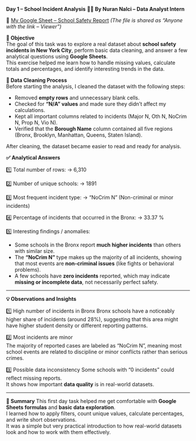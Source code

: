 **Day 1 – School Incident Analysis**
**👩‍💻 By Nuran Nalci – Data Analyst Intern**

🔗 [My Google Sheet – School Safety Report]([https://docs.google.com/spreadsheets/d/1aaSNyEsa26hPVm-0xkIGqxqEBAaO7V65rtyIFnd7ONE/edit?usp=sharing])
*(The file is shared as “Anyone with the link – Viewer”)*  

**🎯 Objective**  
The goal of this task was to explore a real dataset about **school safety incidents in New York City**, perform basic data cleaning, and answer a few analytical questions using **Google Sheets**.  
This exercise helped me learn how to handle missing values, calculate totals and percentages, and identify interesting trends in the data.  

**🧹 Data Cleaning Process**  
Before starting the analysis, I cleaned the dataset with the following steps:  
- Removed **empty rows** and unnecessary blank cells.  
- Checked for **“N/A” values** and made sure they didn’t affect my calculations.  
- Kept all important columns related to incidents (Major N, Oth N, NoCrim N, Prop N, Vio N).  
- Verified that the **Borough Name** column contained all five regions (Bronx, Brooklyn, Manhattan, Queens, Staten Island).  

After cleaning, the dataset became easier to read and ready for analysis.  

**✅ Analytical Answers**

1️⃣ Total number of rows: 
→ 6,310  

2️⃣ Number of unique schools: 
→ 1891  

3️⃣ Most frequent incident type: 
→ “NoCrim N” (Non-criminal or minor incidents)  

4️⃣ Percentage of incidents that occurred in the Bronx: 
→ 33.37 %  

5️⃣ Interesting findings / anomalies:
- Some schools in the Bronx report **much higher incidents** than others with similar size.  
- The **“NoCrim N”** type makes up the majority of all incidents, showing that most events are **non-criminal issues** (like fights or behavioral problems).  
- A few schools have **zero incidents** reported, which may indicate **missing or incomplete data**, not necessarily perfect safety.  

---
**💡 Observations and Insights**

1️⃣ High number of incidents in Bronx
Bronx schools have a noticeably higher share of incidents (around 28%), suggesting that this area might have higher student density or different reporting patterns.  

2️⃣ Most incidents are minor  
The majority of reported cases are labeled as “NoCrim N”, meaning most school events are related to discipline or minor conflicts rather than serious crimes.  

3️⃣ Possible data inconsistency
Some schools with “0 incidents” could reflect missing reports.  
It shows how important **data quality** is in real-world datasets.  

---

**📝 Summary**
This first day task helped me get comfortable with **Google Sheets formulas** and **basic data exploration**.  
I learned how to apply filters, count unique values, calculate percentages, and write short observations.  
It was a simple but very practical introduction to how real-world datasets look and how to work with them effectively.


